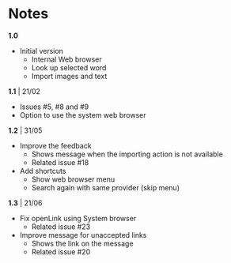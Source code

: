 # Notes

**1.0**

* Initial version
  * Internal Web browser
  * Look up selected word
  * Import images and text

**1.1** | 21/02

* Issues #5, #8 and #9
* Option to use the system web browser

**1.2** | 31/05

* Improve the feedback
  * Shows message when the importing action is not available
  * Related issue #18
* Add shortcuts
  * Show web browser menu
  * Search again with same provider (skip menu)

**1.3** | 21/06

* Fix openLink using System browser  
  * Related issue #23
* Improve message for unaccepted links 
  * Shows the link on the message
  * Related issue #20